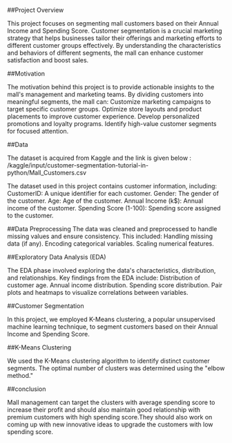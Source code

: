 ##Project Overview

This project focuses on segmenting mall customers based on their Annual Income and Spending Score. Customer segmentation is a crucial marketing strategy that helps businesses tailor their offerings and marketing efforts to different customer groups effectively. By understanding the characteristics and behaviors of different segments, the mall can enhance customer satisfaction and boost sales.

##Motivation

The motivation behind this project is to provide actionable insights to the mall's management and marketing teams. By dividing customers into meaningful segments, the mall can:
Customize marketing campaigns to target specific customer groups.
Optimize store layouts and product placements to improve customer experience.
Develop personalized promotions and loyalty programs.
Identify high-value customer segments for focused attention.

##Data

The dataset is acquired from Kaggle and the link is given below :
 /kaggle/input/customer-segmentation-tutorial-in-python/Mall_Customers.csv

The dataset used in this project contains customer information, including:
CustomerID: A unique identifier for each customer.
Gender: The gender of the customer.
Age: Age of the customer.
Annual Income (k$): Annual income of the customer.
Spending Score (1-100): Spending score assigned to the customer.

##Data Preprocessing
The data was cleaned and preprocessed to handle missing values and ensure consistency. This included:
Handling missing data (if any).
Encoding categorical variables.
Scaling numerical features.

##Exploratory Data Analysis (EDA)

The EDA phase involved exploring the data's characteristics, distribution, and relationships. Key findings from the EDA include:
Distribution of customer age.
Annual income distribution.
Spending score distribution.
Pair plots and heatmaps to visualize correlations between variables.

##Customer Segmentation

In this project, we employed K-Means clustering, a popular unsupervised machine learning technique, to segment customers based on their Annual Income and Spending Score.

##K-Means Clustering

We used the K-Means clustering algorithm to identify distinct customer segments.
The optimal number of clusters was determined using the "elbow method."

##conclusion

Mall management can target the clusters with average spending score to increase their profit and should also maintain good relationship with premium customers with high spending score.They should also work on coming up with new innovative ideas to upgrade the customers with low spending score.
